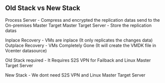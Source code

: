 ## Old Stack vs New Stack



Process Server - Compress and encrypted the replication datas send to the On-premises Master Target 
Master Target Server - Store the replication datas

Inplace Recovery - VMs are inplace (It only replicates the changes data)
Outplace Recovery - VMs Completely Gone (It will create the VMDK file in Vcenter datasource)

Old Stack required -  It Requires S2S VPN for Failback and Linux Master Target Server 

New Stack - We dont need S2S VPN and Linux Master Target Server

